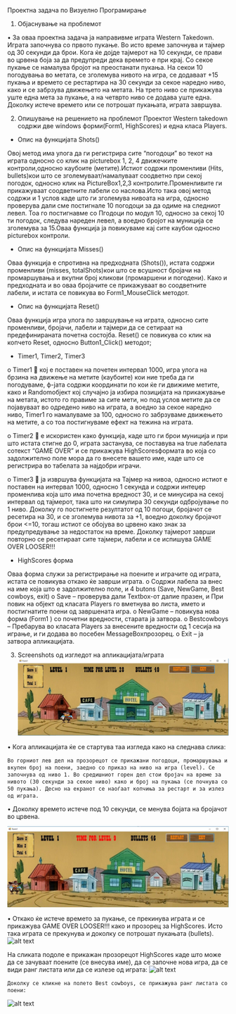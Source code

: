Проектна задача по Визуелно Програмирање


1.	Објаснување на проблемот

•	За оваа проектна задача ја направивме играта Western Takedown. Играта започнува со првото пукање. Во исто време започнува и тајмер од 30 секунди да брои. Кога ќе дојде тајмерот на 10 секунди, се прави во црвена боја за да предупреди дека времето е при крај. Со секое пукање се намалува бројот на преостанати пукања. На секои 10 погодувања во метата, се зголемува нивото на игра, се додаваат +15 пукања и времето се рестартира на 30 секунди за секое наредно ниво, како и се забрзува движењето на метата. На трето ниво се прикажува уште една мета за пукање, а на четврто ниво се додава уште една. Доколку истече времето или се потрошат пукањата, играта завршува.

2.	Опишување на решението на проблемот
Проектот Western takedown содржи две windows форми(Form1, HighScores) и една класа Players.

-	Опис на функцијата Shots()

Овој метод има улога да ги регистрира сите “погодоци” во текот на играта односно со клик на picturebox 1, 2, 4 движечките контроли,односно каубоите (метите).Истиот содржи променливи (Hits, bullets)кои што се зголемуваат/намалуваат соодветно при секој погодок, односно клик на PictureBox1,2,3 контролите.Променливите ги прикажуваат соодветните лабели со наслова.Исто така овој метод содржи и 1 услов каде што ги зголемува нивоата на игра, односно проверува дали сме постигнале 10 погодоци за да одиме на следниот левел. Тоа го постигнавме со Пгодоци по модул 10, односно за секој 10 ти погодок, следува нареден левел, а воедно бројот на муниција се зголемува за 15.Оваа функција ја повикуваме кај сите каубои односно picturebox контроли.

-	Опис на функцијата Misses()

Оваа функција е спротивна на предходната (Shots()), истата содржи променливи (misses, totalShots)кои што се всушност бројачи на промаршувања и вкупни број кликови (промаршени и погодени). Како и предходната и во оваа бројачите се прикажуваат во соодветните лабели, и истата се повикува во Form1_MouseClick методот.

-	Опис на функцијата Reset()

Оваа функција игра улога по завршување на играта, односно сите променливи, бројачи, лабели и тајмери да се сетираат на предефинираната почетна состојба. Reset() се повикува со клик на копчето Reset, односно Button1_Click() методот;

-	Timer1, Timer2, Timer3

o	Timer1
	кој е поставен на почетен интервал 1000, игра улога на брзина на движење на метите (каубоите) кои ние треба да ги погодуваме, ф-јата содржи координати по кои ќе ги движиме метите, како и Randomобјект кој случајно ја избира позицијата на прикажување на метата, истото го правиме за сите мети, но под услов метите да се појавуваат во одредено ниво на играта, а воедно за секое наредно ниво, Timer1 го намалуваме за 100, односно го забрзуваме движењето на метите, а со тоа постигнуваме ефект на тежина на играта.

o	Timer2 
	е искористен како функција, каде што ги брои муниција и при што истата стигне до 0, играта застанува, се поставува на true лабелата сотекст “GAME OVER” и се прикажува HighScoresформата во која со задолжително поле мора да го внесете вашето име, каде што се регистрира во табелата за најдобри играчи.


o	Timer3 
	ја извршува функцијата на Тајмер на нивоа, односно истиот е поставен на интервал 1000, односно 1 секунда и содржи интеџер променлива која што има почетна вредност 30, и се минусира на секој интервал од тајмерот, така што ни симулира 30 секунди одбројување по 1 ниво. Доколку го постигнете резултатот од 10 погоци, бројачот се ресетира на 30, и се зголемува нивота за +1, воедно доколку бројачот брои <=10, тогаш истиот се обојува во црвено како знак за предупредување за недостаток на време. Доколку тајмерот заврши повторно се ресетираат сите тајмери, лабели и се испишува GAME OVER LOOSER!!!


-	HighScores форма

Оваа форма служи за регистрирање на поените и играчите од играта, истата се повикува откако ќе заврши играта.
o	Содржи лабела за внес на име која што е задолжително поле, и 4 butons (Save, NewGame, Best cowboys, exit)
o	Save – проверува дали Textbox-от далие празен, и При повик на објект од класата Players го вметнува во листа, името и постигнатите поени од завршената игра.
o	NewGame – повикува нова форма (Form1 ) со почетни вредности, старата ја затвора.
o	Bestcowboys – Пребарува во класата Players за внесените вредности од 1 сесија на играње, и ги додава во посебен MessageBoxпрозорец.
o	Exit – ја затвора апликацијата.

3.	Screenshots од изгледот на апликацијата/играта
   ![alt text](https://github.com/SlavchoSpasenoski/C-projects/blob/master/Sliki/prva.jpg)

•	Кога апликацијата ќе се стартува таа изгледа како на следнава слика:


	Во горниот лев дел на прозорецот се прикажани погодоци, промаршувања и вкупен број на поени, заедно со приказ на ниво на игра (level). Се започнува од ниво 1. Во средишниот горен дел стои бројач на време за нивото (30 секунди за секое ниво) како и број на пукања (се почнува со 50 пукања). Десно на екранот се наоѓаат копчиња за рестарт и за излез од играта. 


•	Доколку времето истече под 10 секунди, се менува бојата на бројачот во црвена.

![alt text](https://github.com/SlavchoSpasenoski/C-projects/blob/master/Sliki/vtora.jpg)
	
•	Откако ќе истече времето за пукање, се прекинува играта и се прикажува GAME OVER LOOSER!!! како и прозорец за HighScores. Исто така играта се прекунува и доколку се потрошат пукањата (bullets).
![alt text](https://github.com/SlavchoSpasenoski/C-projects/blob/master/Sliki/treta.jpg)

На сликата подоле е прикажан прозорецот HighScores каде што може да се зачуваат поените (се внесува име), да се започне нова игра, да се види ранг листата или да се излезе од играта:
![alt text](https://github.com/SlavchoSpasenoski/C-projects/blob/master/Sliki/cetvrta.jpg)









	Доколку се кликне на полето Best cowboys, се прикажува ранг листата со поени:
![alt text](https://github.com/SlavchoSpasenoski/C-projects/blob/master/Sliki/petta.jpg)
 

